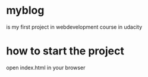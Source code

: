 # myblog
is my first project in webdevelopment course in udacity

# how to start the project 
open index.html in your browser
